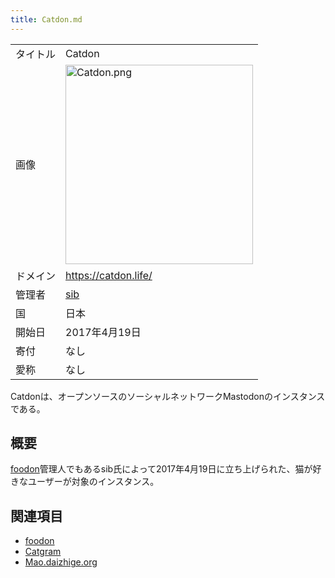 ```yaml
---
title: Catdon.md
---
```

<div>

|          |                                                                                                                                                                                                                                                     |
|----------|-----------------------------------------------------------------------------------------------------------------------------------------------------------------------------------------------------------------------------------------------------|
| タイトル | Catdon                                                                                                                                                                                                                                              |
| 画像     | [<img src="/images/thumb/1/15/Catdon.png/300px-Catdon.png" srcset="/images/thumb/1/15/Catdon.png/450px-Catdon.png 1.5x, /images/1/15/Catdon.png 2x" width="300" height="319" alt="Catdon.png" />](/%E3%83%95%E3%82%A1%E3%82%A4%E3%83%AB:Catdon.png) |
| ドメイン | <a href="https://catdon.life/" rel="nofollow">https://catdon.life/</a>                                                                                                                                                                              |
| 管理者   | <a href="https://catdon.life/@sib" rel="nofollow">sib</a>                                                                                                                                                                                           |
| 国       | 日本                                                                                                                                                                                                                                                |
| 開始日   | 2017年4月19日                                                                                                                                                                                                                                       |
| 寄付     | なし                                                                                                                                                                                                                                                |
| 愛称     | なし                                                                                                                                                                                                                                                |

Catdonは、オープンソースのソーシャルネットワークMastodonのインスタンスである。

## 概要

[foodon](/Foodon "Foodon")管理人でもあるsib氏によって2017年4月19日に立ち上げられた、猫が好きなユーザーが対象のインスタンス。

## 関連項目

-   [foodon](/Foodon "Foodon")
-   [Catgram](/Catgram "Catgram")
-   [Mao.daizhige.org](/Mao.daizhige.org "Mao.daizhige.org")

</div>
